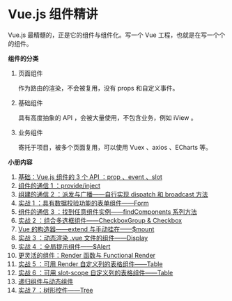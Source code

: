 # Vue.js 组件精讲

Vue.js 最精髓的，正是它的组件与组件化。写一个 Vue 工程，也就是在写一个个的组件。



**组件的分类**

1. 页面组件

   作为路由的渲染，不会被复用，没有 props 和自定义事件。

2. 基础组件

   具有高度抽象的 API ，会被大量使用，不包含业务，例如 iView 。

3. 业务组件

   寄托于项目，被多个页面复用，可以使用 Vuex 、axios 、ECharts 等。



**小册内容**

1. [基础：Vue.js 组件的 3 个 API ：prop 、event 、slot](https://github.com/negrochn/study-juejin/blob/master/vue/doc/%E5%9F%BA%E7%A1%80.md)
2. [组件的通信 1 ：provide/inject](https://github.com/negrochn/study-juejin/blob/master/vue/doc/%E7%BB%84%E4%BB%B6%E7%9A%84%E9%80%9A%E4%BF%A1%201.md)
3. [组建的通信 2 ：派发与广播——自行实现 dispatch 和 broadcast 方法](https://github.com/negrochn/study-juejin/blob/master/vue/doc/%E7%BB%84%E4%BB%B6%E7%9A%84%E9%80%9A%E4%BF%A1%202.md)
4. [实战 1 ：具有数据校验功能的表单组件——Form](https://github.com/negrochn/study-juejin/blob/master/vue/doc/%E5%AE%9E%E6%88%98%201.md)
5. [组件的通信 3 ：找到任意组件实例——findComponents 系列方法](https://github.com/negrochn/study-juejin/blob/master/vue/doc/%E7%BB%84%E4%BB%B6%E7%9A%84%E9%80%9A%E4%BF%A1%203.md)
6. [实战 2 ：组合多选框组件——CheckboxGroup & Checkbox](https://github.com/negrochn/study-juejin/blob/master/vue/doc/%E5%AE%9E%E6%88%98%202.md)
7. [Vue 的构造器——extend 与手动挂在——$mount](https://github.com/negrochn/study-juejin/blob/master/vue/doc/Vue%20%E7%9A%84%E6%9E%84%E9%80%A0%E5%99%A8.md)
8. [实战 3 ：动态渲染 .vue 文件的组件——Display](https://github.com/negrochn/study-juejin/blob/master/vue/doc/%E5%AE%9E%E6%88%98%203.md)
9. [实战 4 ：全局提示组件——$Alert](https://github.com/negrochn/study-juejin/blob/master/vue/doc/%E5%AE%9E%E6%88%98%204.md)
10. [更灵活的组件：Render 函数与 Functional Render](https://github.com/negrochn/study-juejin/blob/master/vue/doc/%E6%9B%B4%E7%81%B5%E6%B4%BB%E7%9A%84%E7%BB%84%E4%BB%B6.md)
11. [实战 5 ：可用 Render 自定义列的表格组件——Table](https://github.com/negrochn/study-juejin/blob/master/vue/doc/%E5%AE%9E%E6%88%98%205.md)
12. [实战 6 ：可用 slot-scope 自定义列的表格组件——Table](https://github.com/negrochn/study-juejin/blob/master/vue/doc/%E5%AE%9E%E6%88%98%206.md)
13. [递归组件与动态组件](https://github.com/negrochn/study-juejin/blob/master/vue/doc/%E9%80%92%E5%BD%92%E7%BB%84%E4%BB%B6%E4%B8%8E%E5%8A%A8%E6%80%81%E7%BB%84%E4%BB%B6.md)
14. [实战 7 ：树形控件——Tree](https://github.com/negrochn/study-juejin/blob/master/vue/doc/%E5%AE%9E%E6%88%98%207.md)

